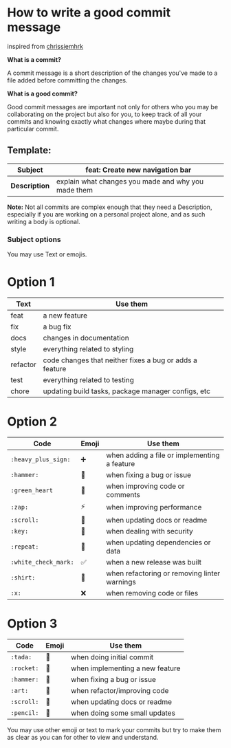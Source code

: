 # How to write a good commit message 
inspired from [chrissiemhrk](https://dev.to/chrissiemhrk/git-commit-message-5e21)

<b>What is a commit?</b> 

A commit message is a short description of the changes you've made to a file added before committing the changes.

<b>What is a good commit?</b>

Good commit messages are important not only for others who you may be collaborating on the project but also for you, 
to keep track of all your commits and knowing exactly what changes where maybe during that particular commit.


## Template:

| Subject | feat: Create new navigation bar  | 
| ------- | ------- |
| <b>Description</b> | explain what changes you made and why you made them |

<b>Note:</b> Not all commits are complex enough that they need a Description, 
especially if you are working on a personal project alone, and as such writing a body is optional.

### Subject options
You may use Text or emojis. 

# Option 1

| Text | Use them |
| ---- | ---- |
| feat|a new feature|
|fix|a bug fix|
|docs|changes in documentation|
|style|everything related to styling|
|refactor|code changes that neither fixes a bug or adds a feature|
|test|everything related to testing|
|chore|updating build tasks, package manager configs, etc|

# Option 2

| Code | Emoji | Use them |
| ---- | ----- | ---- |
| `:heavy_plus_sign:`|➕|when adding a file or implementing a feature|
|`:hammer:`|🔨|when fixing a bug or issue|
|`:green_heart`|💚|when improving code or comments|
|`:zap:`|⚡|when improving performance|
|`:scroll:`|📜|when updating docs or readme|
|`:key:`|🔑|when dealing with security|
|`:repeat:`|🔁|when updating dependencies or data|
|`:white_check_mark:`|✅|when a new release was built|
|`:shirt:`|👕|when refactoring or removing linter warnings|
|`:x:`|❌|when removing code or files|

# Option 3

| Code | Emoji | Use them |
| ---- | ----- | ---- |
| `:tada:`|🎉|when doing initial commit|
|`:rocket:`|🚀|when implementing a new feature|
|`:hammer:`|🔨|when fixing a bug or issue|
|`:art:`|🎨|when refactor/improving code|
|`:scroll:`|📜|when updating docs or readme|
|`:pencil:`|📝|when doing some small updates|



You may use other emoji or text to mark your commits but try to make them as clear as you can for other to view and understand.

